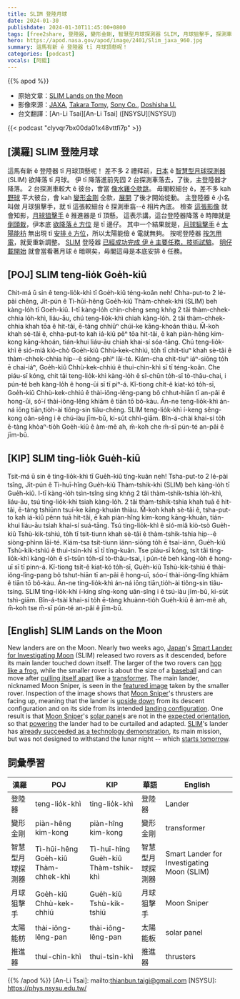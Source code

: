 ```yaml
---
title: SLIM 登陸月球
date: 2024-01-30
publishdate: 2024-01-30T11:45:00+0800
tags: [free2share, 登陸器, 變形金剛, 智慧型月球探測器 SLIM, 月球狙擊手, 探測車, 太陽能枋, 推進器]
hero: https://apod.nasa.gov/apod/image/2401/Slim_jaxa_960.jpg
summary: 這馬有新 ê 登陸器 tī 月球頂懸呢！
categories: [podcast]
vocals: [阿錕]
---
```


{{% apod %}}

- 原始文章：[SLIM Lands on the Moon](https://apod.nasa.gov/apod/ap240120.html)
- 影像來源：[JAXA](https://global.jaxa.jp/), [Takara Tomy](https://en.wikipedia.org/wiki/Tomy), [Sony Co.](https://en.wikipedia.org/wiki/Sony), [Doshisha U.](https://www.doshisha.ac.jp/en/)
- 台文翻譯：[An-Li Tsai][An-Li Tsai] ([NSYSU][NSYSU])

{{< podcast "clyvqr7bx00da01x48vttfi7p" >}}

## [漢羅] SLIM 登陸月球
這馬有新 ê 登陸器 tī 月球頂懸呢！
差不多 2 禮拜前，[日本][Japan] ê [智慧型月球探測器][Smart Lander for Investigating Moon] (SLIM) 欲降落 tī 月球。
伊 tī 降落進前先囥 2 台探測車落去，了後，主登陸器才降落。
2 台探測車較大 ê 彼台，會當 [像水雞仝款跳][hop like a frog]。
毋閣較細台 ê，差不多 kah [野球][baseball] 平大彼台，會 kah [變形金剛][transformer] 仝款，[展開][pulling itself apart] 了後才開始徙動。
主登陸器 ê 小名叫做 月球狙擊手，就 tī 這張較細台 ê 探測車翕--ê 相片內底。
檢查 [這張影像][featured image] 就會知影，[月球狙擊手][Moon Sniper 1] ê 推進器是 tī 頂懸。
這表示講，這台登陸器降落 ê 時陣就是 [倒頭栽][upside down]，伊本底 [欲降落 ê 方位][landing configuration] 是 tī 邊仔。
其中一个結果就是，[月球狙擊手][Moon Sniper 2] ê [太陽能枋][solar panel] 無出現 tī [安排 ê 方位][expected orientation]，所以太陽能儉 ê 電就無夠。
按呢登陸器 [按怎用電][powering]，就愛重新調整。
[SLIM][SLIM] 登陸器 [已經成功完成 伊 ê 主要任務，技術試驗][already succeeded as a technology demonstration]。
[明仔載開始][starts tomorrow] 就會當看著月球 ê 暗暝矣，毋閣這毋是本底安排 ê 任務。

## [POJ] SLIM teng-lio̍k Goe̍h-kiû
Chit-má ū sin ê teng-lio̍k-khì tī Goe̍h-kiû téng-koân neh!
Chha-put-to 2 lé-pài chêng, Ji̍t-pún ê Tì-hūi-hêng Goe̍h-kiû Thàm-chhek-khì (SLIM) beh kàng-lo̍h tī Goe̍h-kiû.
I-tī kàng-lo̍h chìn-chêng seng khǹg 2 tâi thàm-chhek-chhia lo̍h-khì, liáu-āu, chú teng-lio̍k-khì chiah kàng-lo̍h.
2 tâi thàm-chhek-chhia khah tōa ê hit-tâi, ē-tàng chhiūⁿ chúi-ke kāng-khoán thiàu.
M̄-koh khah sè-tâi ê, chha-put-to kah iá-kiû pêⁿ tōa hit-tâi, ē kah piàn-hêng kim-kong kāng-khoán, tián-khui liáu-āu chiah khai-sí sóa-tāng.
Chú teng-lio̍k-khì ê sió-miâ kiò-chò Goe̍h-kiû Chhù-kek-chhiú, to̍h tī chit-tiuⁿ khah sè-tâi ê thàm-chhek-chhia hip--ê siòng-phìⁿ lāi-té.
Kiám-cha chit-tiuⁿ iáⁿ-siōng to̍h ē chai-iáⁿ, Goe̍h-kiû Chhù-kek-chhiú ê thui-chìn-khì sī tī téng-koân.
Che piáu-sī kóng, chit tâi teng-lio̍k-khì kàng-lo̍h ê sî-chūn to̍h-sī tò-thâu-chai, i pún-té beh kàng-lo̍h ê hong-ūi sī tī piⁿ-á.
Kî-tiong chi̍t-ê kiat-kó to̍h-sī, Goe̍h-kiû Chhù-kek-chhiú ê thài-iông-lêng-pang bô chhut-hiān tī an-pâi ê hong-ūi, só͘-í thài-iông-lêng khiām ê tiān tō bô-kàu.
Án-ne teng-lio̍k-khì án-ná iōng tiān,tio̍h-ài tiông-sin tiâu-chéng.
SLIM teng-lio̍k-khì í-keng sêng-kong oân-sêng i ê chú-iàu jīm-bū, ki-su̍t chhì-giām.
Bîn-á-chài khai-sí to̍h ē-tàng khòaⁿ-tio̍h Goe̍h-kiû ê àm-mê ah, m̄-koh che m̄-sī pún-té an-pâi ê jīm-bū.

## [KIP] SLIM ting-lio̍k Gue̍h-kiû
Tsit-má ū sin ê ting-lio̍k-khì tī Gue̍h-kiû tíng-kuân neh!
Tsha-put-to 2 lé-pài tsîng, Ji̍t-pún ê Tì-huī-hîng Gue̍h-kiû Thàm-tshik-khì (SLIM) beh kàng-lo̍h tī Gue̍h-kiû.
I-tī kàng-lo̍h tsìn-tsîng sing khǹg 2 tâi thàm-tshik-tshia lo̍h-khì, liáu-āu, tsú ting-lio̍k-khì tsiah kàng-lo̍h.
2 tâi thàm-tshik-tshia khah tuā ê hit-tâi, ē-tàng tshiūnn tsuí-ke kāng-khuán thiàu.
M̄-koh khah sè-tâi ê, tsha-put-to kah iá-kiû pênn tuā hit-tâi, ē kah piàn-hîng kim-kong kāng-khuán, tián-khui liáu-āu tsiah khai-sí suá-tāng.
Tsú ting-lio̍k-khì ê sió-miâ kiò-tsò Gue̍h-kiû Tshù-kik-tshiú, to̍h tī tsit-tiunn khah sè-tâi ê thàm-tshik-tshia hip--ê siòng-phìnn lāi-té.
Kiám-tsa tsit-tiunn iánn-siōng to̍h ē tsai-iánn, Gue̍h-kiû Tshù-kik-tshiú ê thui-tsìn-khì sī tī tíng-kuân.
Tse piáu-sī kóng, tsit tâi ting-lio̍k-khì kàng-lo̍h ê sî-tsūn to̍h-sī tò-thâu-tsai, i pún-té beh kàng-lo̍h ê hong-uī sī tī pinn-á.
Kî-tiong tsi̍t-ê kiat-kó to̍h-sī, Gue̍h-kiû Tshù-kik-tshiú ê thài-iông-lîng-pang bô tshut-hiān tī an-pâi ê hong-uī, sóo-í thài-iông-lîng khiām ê tiān tō bô-kàu.
Án-ne ting-lio̍k-khì án-ná iōng tiān,tio̍h-ài tiông-sin tiâu-tsíng.
SLIM ting-lio̍k-khì í-king sîng-kong uân-sîng i ê tsú-iàu jīm-bū, ki-su̍t tshì-giām.
Bîn-á-tsài khai-sí to̍h ē-tàng khuànn-tio̍h Gue̍h-kiû ê àm-mê ah, m̄-koh tse m̄-sī pún-té an-pâi ê jīm-bū.

## [English] SLIM Lands on the Moon
New landers are on the Moon.
Nearly two weeks ago, [Japan][Japan]'s [Smart Lander for Investigating Moon][Smart Lander for Investigating Moon] (SLIM) released two rovers as it descended, before its main lander touched down itself.
The larger of the two rovers can [hop like a frog][hop like a frog], while the smaller rover is about the size of a [baseball][baseball] and can move after [pulling itself apart][pulling itself apart] like a [transformer][transformer].
The main lander, nicknamed Moon Sniper, is seen in the [featured image][featured image] taken by the smaller rover.
Inspection of the image shows that [Moon Sniper][Moon Sniper 1]'s thrusters are facing up, meaning that the lander is [upside down][upside down] from its descent configuration and on its side from its intended [landing configuration][landing configuration].
One result is that [Moon Sniper][Moon Sniper 2]'s [solar panel][solar panel]s are not in the [expected orientation][expected orientation], so that [powering][powering] the lander had to be curtailed and adapted.
[SLIM][SLIM]'s lander has [already succeeded as a technology demonstration][already succeeded as a technology demonstration], its main mission, but was not designed to withstand the lunar night -- which [starts tomorrow][starts tomorrow].

## 詞彙學習

|漢羅|POJ|KIP|華語|English|
|-|-|-|-|-|
|登陸器|teng-lio̍k-khì|ting-lio̍k-khì|登陸器|Lander|
|變形金剛|piàn-hêng kim-kong|piàn-hîng kim-kong|變形金剛|transformer|
|智慧型月球探測器|Tì-hūi-hêng Goe̍h-kiû Thàm-chhek-khì|Tì-huī-hîng Gue̍h-kiû Thàm-tshik-khì|智慧型月球探測器|Smart Lander for Investigating Moon (SLIM)|
|月球狙擊手|Goe̍h-kiû Chhù-kek-chhiú|Gue̍h-kiû Tshù-kik-tshiú|月球狙擊手|Moon Sniper|
|太陽能枋|thài-iông-lêng-pan|thài-iông-lêng-pan|太陽能板|solar panel|
|推進器|thui-chìn-khì|thui-tsìn-khì|推進器|thrusters|

{{% /apod %}}
[An-Li Tsai]: mailto:thianbun.taigi@gmail.com
[NSYSU]: https://phys.nsysu.edu.tw/

[copyright]: https://apod.nasa.gov/apod/fap/lib/about_apod.html#srapply
[License]: https://creativecommons.org/licenses/by/3.0/

[Japan]:https://en.wikipedia.org/wiki/Japan
[Smart Lander for Investigating Moon]:https://www.isas.jaxa.jp/en/missions/spacecraft/current/slim.html
[hop like a frog]:https://youtu.be/tP2TWhDVPVY
[baseball]:https://en.wikipedia.org/wiki/Baseball_(ball)
[pulling itself apart]:https://youtu.be/F9ImPb8EnPU
[transformer]:https://www.newyorker.com/science/elements/a-mini-moon-rover-from-the-toy-company-that-created-transformers
[featured image]:https://www.jaxa.jp/press/2024/01/20240125-4_j.html
[Moon Sniper 1]:https://www.isas.jaxa.jp/en/missions/spacecraft/current/slim.html
[upside down]:https://img2.joyreactor.cc/pics/post/%D0%BA%D0%BE%D1%82%D1%8D-%D0%B6%D0%B8%D0%B2%D0%BD%D0%BE%D1%81%D1%82%D1%8C-3650094.jpeg
[landing configuration]:https://youtu.be/57hS8uLU7v4
[Moon Sniper 2]:https://global.jaxa.jp/countdown/slim_special_site.html
[solar panel]:https://apod.nasa.gov/apod/ap091130.html
[expected orientation]:https://www.nytimes.com/2024/01/25/science/japan-moon-lander-slim.html
[powering]:https://spaceplace.nasa.gov/what-powers-a-spacecraft/
[SLIM]:https://nssdc.gsfc.nasa.gov/nmc/spacecraft/display.action?id=2023-137D
[already succeeded as a technology demonstration]:https://youtu.be/nvXLt3ET9mE?t=11800
[starts tomorrow]:https://svs.gsfc.nasa.gov/5187/
